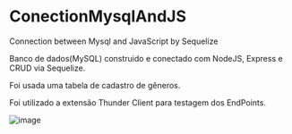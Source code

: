# ConectionMysqlAndJS
Connection between Mysql and JavaScript by Sequelize

Banco de dados(MySQL) construido e conectado com NodeJS, Express e CRUD via Sequelize.

Foi usada uma tabela de cadastro de gêneros.

Foi utilizado a extensão Thunder Client para testagem dos EndPoints.

![image](https://user-images.githubusercontent.com/75628342/189245541-9b560f18-9c47-4a9d-9b76-f6fac2ab3c94.png)



